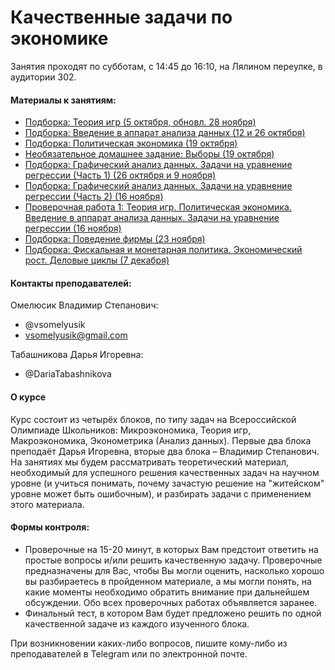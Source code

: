 # Качественные задачи по экономике

Занятия проходят по субботам, с 14:45 до 16:10, на Лялином переулке, в аудитории 302. 

#### Материалы к занятиям:
- [Подборка: Теория игр (5 октября, обновл. 28 ноября)](https://github.com/V-Marco/qualitative_economics/blob/master/problem_set_1.pdf)
- [Подборка: Введение в аппарат анализа данных (12 и 26 октября)](https://github.com/V-Marco/qualitative_economics/blob/master/problem_set_intro_to_ad.pdf)
- [Подборка: Политическая экономика (19 октября)](https://github.com/V-Marco/qualitative_economics/blob/master/problem_set_2.pdf)
- [Необязательное домашнее задание: Выборы (19 октября)](https://github.com/V-Marco/qualitative_economics/blob/master/problem_set_elections.pdf)
- [Подборка: Графический анализ данных. Задачи на уравнение регрессии (Часть 1) (26 октября и 9 ноября)](https://github.com/V-Marco/qualitative_economics/blob/master/problem_set_regression.pdf)
- [Подборка: Графический анализ данных. Задачи на уравнение регрессии (Часть 2) (16 ноября)](https://github.com/V-Marco/qualitative_economics/blob/master/problem_set_regr2.pdf)
- [Проверочная работа 1: Теория игр. Политическая экономика. Введение в аппарат анализа данных. Задачи на уравнение регрессии (16 ноября)](https://github.com/V-Marco/qualitative_economics/blob/master/test_1.pdf)
- [Подборка: Поведение фирмы (23 ноября)](https://github.com/V-Marco/qualitative_economics/blob/master/problem_set_firms.pdf)
- [Подборка: Фискальная и монетарная политика. Экономический рост. Деловые циклы (7 декабря)](https://github.com/V-Marco/qualitative_economics/blob/master/macro_1/macro_1_ps.pdf)

#### Контакты преподавателей:

Омелюсик Владимир Степанович: 
- @vsomelyusik
- vsomelyusik@gmail.com
 
Табашникова Дарья Игоревна: 
- @DariaTabashnikova

#### О курсе
Курс состоит из четырёх блоков, по типу задач на Всероссийской Олимпиаде Школьников: Микроэкономика, Теория игр, Макроэкономика, Эконометрика (Анализ данных). Первые два блока преподаёт Дарья Игоревна, вторые два блока – Владимир Степанович. На занятиях мы будем рассматривать теоретический материал, необходимый для успешного решения качественных задач на научном уровне (и учиться понимать, почему зачастую решение на "житейском" уровне может быть ошибочным), и разбирать задачи с применением этого материала.

#### Формы контроля: 
- Проверочные на 15-20 минут, в которых Вам предстоит ответить на простые вопросы и/или решить качественную задачу. Проверочные предназначены для Вас, чтобы Вы могли оценить, насколько хорошо вы разбираетесь в пройденном материале, а мы могли понять, на какие моменты необходимо обратить внимание при дальнейшем обсуждении. Обо всех проверочных работах объявляется заранее.
- Финальный тест, в котором Вам будет предложено решить по одной качественной задаче из каждого изученного блока.

При возникновении каких-либо вопросов, пишите кому-либо из преподавателей в Telegram или по электронной почте. 
